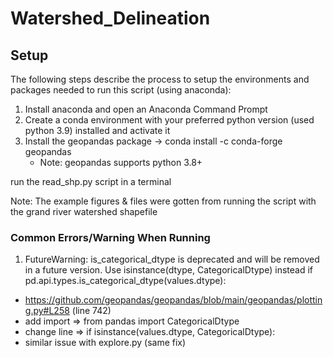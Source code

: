 # Watershed_Delineation

## Setup
The following steps describe the process to setup the environments and packages needed to run this script (using anaconda):
1. Install anaconda and open an Anaconda Command Prompt
2. Create a conda environment with your preferred python version (used python 3.9) installed and activate it
3. Install the geopandas package -> conda install -c conda-forge geopandas
   - Note: geopandas supports python 3.8+

run the read_shp.py script in a terminal

Note: The example figures & files were gotten from running the script with the grand river watershed shapefile

### Common Errors/Warning When Running
1. FutureWarning: is_categorical_dtype is deprecated and will be removed in a future version. Use isinstance(dtype, CategoricalDtype) instead
  if pd.api.types.is_categorical_dtype(values.dtype):
- https://github.com/geopandas/geopandas/blob/main/geopandas/plotting.py#L258 (line 742)
- add import => from pandas import CategoricalDtype
- change line => if isinstance(values.dtype, CategoricalDtype):
- similar issue with explore.py (same fix)